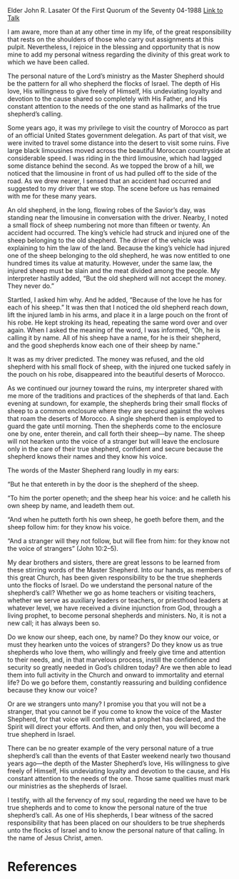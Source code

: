 Elder John R. Lasater
Of the First Quorum of the Seventy
04-1988
[Link to Talk](https://www.churchofjesuschrist.org/study/general-conference/1988/04/shepherds-of-israel?lang=eng)

I am aware, more than at any other time in my life, of the great responsibility that rests on the shoulders of those who carry out assignments at this pulpit. Nevertheless, I rejoice in the blessing and opportunity that is now mine to add my personal witness regarding the divinity of this great work to which we have been called.

The personal nature of the Lord’s ministry as the Master Shepherd should be the pattern for all who shepherd the flocks of Israel. The depth of His love, His willingness to give freely of Himself, His undeviating loyalty and devotion to the cause shared so completely with His Father, and His constant attention to the needs of the one stand as hallmarks of the true shepherd’s calling.

Some years ago, it was my privilege to visit the country of Morocco as part of an official United States government delegation. As part of that visit, we were invited to travel some distance into the desert to visit some ruins. Five large black limousines moved across the beautiful Moroccan countryside at considerable speed. I was riding in the third limousine, which had lagged some distance behind the second. As we topped the brow of a hill, we noticed that the limousine in front of us had pulled off to the side of the road. As we drew nearer, I sensed that an accident had occurred and suggested to my driver that we stop. The scene before us has remained with me for these many years.

An old shepherd, in the long, flowing robes of the Savior’s day, was standing near the limousine in conversation with the driver. Nearby, I noted a small flock of sheep numbering not more than fifteen or twenty. An accident had occurred. The king’s vehicle had struck and injured one of the sheep belonging to the old shepherd. The driver of the vehicle was explaining to him the law of the land. Because the king’s vehicle had injured one of the sheep belonging to the old shepherd, he was now entitled to one hundred times its value at maturity. However, under the same law, the injured sheep must be slain and the meat divided among the people. My interpreter hastily added, “But the old shepherd will not accept the money. They never do.”

Startled, I asked him why. And he added, “Because of the love he has for each of his sheep.” It was then that I noticed the old shepherd reach down, lift the injured lamb in his arms, and place it in a large pouch on the front of his robe. He kept stroking its head, repeating the same word over and over again. When I asked the meaning of the word, I was informed, “Oh, he is calling it by name. All of his sheep have a name, for he is their shepherd, and the good shepherds know each one of their sheep by name.”

It was as my driver predicted. The money was refused, and the old shepherd with his small flock of sheep, with the injured one tucked safely in the pouch on his robe, disappeared into the beautiful deserts of Morocco.

As we continued our journey toward the ruins, my interpreter shared with me more of the traditions and practices of the shepherds of that land. Each evening at sundown, for example, the shepherds bring their small flocks of sheep to a common enclosure where they are secured against the wolves that roam the deserts of Morocco. A single shepherd then is employed to guard the gate until morning. Then the shepherds come to the enclosure one by one, enter therein, and call forth their sheep—by name. The sheep will not hearken unto the voice of a stranger but will leave the enclosure only in the care of their true shepherd, confident and secure because the shepherd knows their names and they know his voice.

The words of the Master Shepherd rang loudly in my ears:

“But he that entereth in by the door is the shepherd of the sheep.

“To him the porter openeth; and the sheep hear his voice: and he calleth his own sheep by name, and leadeth them out.

“And when he putteth forth his own sheep, he goeth before them, and the sheep follow him: for they know his voice.

“And a stranger will they not follow, but will flee from him: for they know not the voice of strangers” (John 10:2–5).

My dear brothers and sisters, there are great lessons to be learned from these stirring words of the Master Shepherd. Into our hands, as members of this great Church, has been given responsibility to be the true shepherds unto the flocks of Israel. Do we understand the personal nature of the shepherd’s call? Whether we go as home teachers or visiting teachers, whether we serve as auxiliary leaders or teachers, or priesthood leaders at whatever level, we have received a divine injunction from God, through a living prophet, to become personal shepherds and ministers. No, it is not a new call; it has always been so.

Do we know our sheep, each one, by name? Do they know our voice, or must they hearken unto the voices of strangers? Do they know us as true shepherds who love them, who willingly and freely give time and attention to their needs, and, in that marvelous process, instill the confidence and security so greatly needed in God’s children today? Are we then able to lead them into full activity in the Church and onward to immortality and eternal life? Do we go before them, constantly reassuring and building confidence because they know our voice?

Or are we strangers unto many? I promise you that you will not be a stranger, that you cannot be if you come to know the voice of the Master Shepherd, for that voice will confirm what a prophet has declared, and the Spirit will direct your efforts. And then, and only then, you will become a true shepherd in Israel.

There can be no greater example of the very personal nature of a true shepherd’s call than the events of that Easter weekend nearly two thousand years ago—the depth of the Master Shepherd’s love, His willingness to give freely of Himself, His undeviating loyalty and devotion to the cause, and His constant attention to the needs of the one. Those same qualities must mark our ministries as the shepherds of Israel.

I testify, with all the fervency of my soul, regarding the need we have to be true shepherds and to come to know the personal nature of the true shepherd’s call. As one of His shepherds, I bear witness of the sacred responsibility that has been placed on our shoulders to be true shepherds unto the flocks of Israel and to know the personal nature of that calling. In the name of Jesus Christ, amen.

# References
